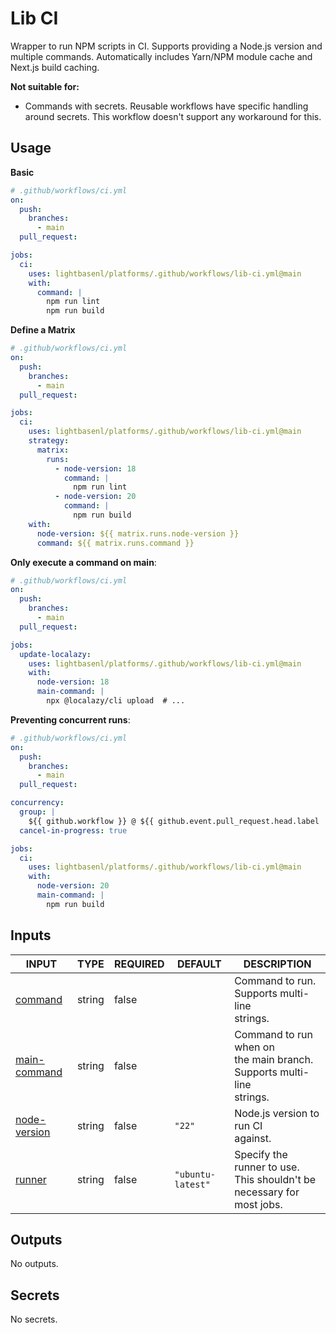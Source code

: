 # Lib CI

Wrapper to run NPM scripts in CI. Supports providing a Node.js version and multiple
commands. Automatically includes Yarn/NPM module cache and Next.js build caching.

**Not suitable for:**

- Commands with secrets. Reusable workflows have specific handling around secrets. This
  workflow doesn't support any workaround for this.

## Usage

**Basic**

```yaml
# .github/workflows/ci.yml
on:
  push:
    branches:
      - main
  pull_request:

jobs:
  ci:
    uses: lightbasenl/platforms/.github/workflows/lib-ci.yml@main
    with:
      command: |
        npm run lint
        npm run build
```

**Define a Matrix**

```yaml
# .github/workflows/ci.yml
on:
  push:
    branches:
      - main
  pull_request:

jobs:
  ci:
    uses: lightbasenl/platforms/.github/workflows/lib-ci.yml@main
    strategy:
      matrix:
        runs:
          - node-version: 18
            command: |
              npm run lint
          - node-version: 20
            command: |
              npm run build
    with:
      node-version: ${{ matrix.runs.node-version }}
      command: ${{ matrix.runs.command }}
```

**Only execute a command on main**:

```yaml
# .github/workflows/ci.yml
on:
  push:
    branches:
      - main
  pull_request:

jobs:
  update-localazy:
    uses: lightbasenl/platforms/.github/workflows/lib-ci.yml@main
    with:
      node-version: 18
      main-command: |
        npx @localazy/cli upload  # ...
```

**Preventing concurrent runs**:

```yaml
# .github/workflows/ci.yml
on:
  push:
    branches:
      - main
  pull_request:

concurrency:
  group: |
    ${{ github.workflow }} @ ${{ github.event.pull_request.head.label || github.head_ref || github.ref }}
  cancel-in-progress: true

jobs:
  ci:
    uses: lightbasenl/platforms/.github/workflows/lib-ci.yml@main
    with:
      node-version: 20
      main-command: |
        npm run build
```

## Inputs

<!-- AUTO-DOC-INPUT:START - Do not remove or modify this section -->

| INPUT                                                                | TYPE   | REQUIRED | DEFAULT           | DESCRIPTION                                                                   |
| -------------------------------------------------------------------- | ------ | -------- | ----------------- | ----------------------------------------------------------------------------- |
| <a name="input_command"></a>[command](#input_command)                | string | false    |                   | Command to run. Supports multi-line <br>strings.                              |
| <a name="input_main-command"></a>[main-command](#input_main-command) | string | false    |                   | Command to run when on <br>the main branch. Supports multi-line <br>strings.  |
| <a name="input_node-version"></a>[node-version](#input_node-version) | string | false    | `"22"`            | Node.js version to run CI <br>against.                                        |
| <a name="input_runner"></a>[runner](#input_runner)                   | string | false    | `"ubuntu-latest"` | Specify the runner to use. <br>This shouldn't be necessary for <br>most jobs. |

<!-- AUTO-DOC-INPUT:END -->

## Outputs

<!-- AUTO-DOC-OUTPUT:START - Do not remove or modify this section -->

No outputs.

<!-- AUTO-DOC-OUTPUT:END -->

## Secrets

<!-- AUTO-DOC-SECRETS:START - Do not remove or modify this section -->

No secrets.

<!-- AUTO-DOC-SECRETS:END -->
